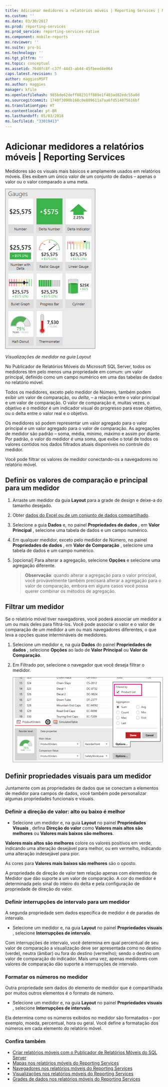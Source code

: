 ```yaml
---
title: Adicionar medidores a relatórios móveis | Reporting Services | Microsoft Docs
ms.custom: ''
ms.date: 03/30/2017
ms.prod: reporting-services
ms.prod_service: reporting-services-native
ms.component: mobile-reports
ms.reviewer: ''
ms.suite: pro-bi
ms.technology: ''
ms.tgt_pltfrm: ''
ms.topic: conceptual
ms.assetid: 76d8fc8f-c37f-44d3-ab44-45fbeed4e064
caps.latest.revision: 5
author: maggiesMSFT
ms.author: maggies
manager: kfile
ms.openlocfilehash: 985bde62deff88231ff889e1f403ad82edc55a0d
ms.sourcegitcommit: 1740f3090b168c0e809611a7aa6fd514075616bf
ms.translationtype: HT
ms.contentlocale: pt-BR
ms.lasthandoff: 05/03/2018
ms.locfileid: "33019413"
---
```

# <a name="add-gauges-to-mobile-reports--reporting-services"></a>Adicionar medidores a relatórios móveis | Reporting Services
Medidores são os visuais mais básicos e amplamente usados em relatórios móveis. Eles exibem um único valor de um conjunto de dados – apenas o valor ou o valor comparado a uma meta.

![PBI_SSMRP_Gauges](../../reporting-services/mobile-reports/media/pbi-ssmrp-gauges.png)  
  
*Visualizações de medidor na guia Layout*  
  
No Publicador de Relatórios Móveis do Microsoft SQL Server, todos os medidores têm pelo menos uma propriedade em comum: um valor principal, definido como um campo numérico em uma das tabelas de dados no relatório móvel.  

Todos os medidores, exceto pelo medidor de Número, também podem exibir um valor de comparação, ou *delta*, – a relação entre o valor principal e um valor de comparação. O valor de comparação é, muitas vezes, o objetivo e o medidor é um indicador visual do progresso para esse objetivo, ou o delta entre o valor real e o objetivo.

Os medidores só podem representar um valor agregado para o valor principal e um valor agregado para o valor de comparação. As agregações de medidor são padrão – soma, média, mínimo, máximo e assim por diante. Por padrão, o valor do medidor é uma soma, que exibe o total de todos os valores contidos nos dados filtrados atuais disponíveis no controle do medidor. 

Você pode filtrar os valores de medidor conectando-os a navegadores no relatório móvel. 

## <a name="set-the-main-and-comparison-values-for-a-gauge"></a>Definir os valores de comparação e principal para um medidor

1. Arraste um medidor da guia **Layout** para a grade de design e deixe-a do tamanho desejado.

2. Obter [dados do Excel ou de um conjunto de dados compartilhado](../../reporting-services/mobile-reports/data-for-reporting-services-mobile-reports.md).

3. Selecione a guia **Dados** e, no painel **Propriedades de dados** , em **Valor Principal** , selecione uma tabela de dados e um campo numérico.

3. Em qualquer medidor, exceto pelo medidor de Número, no painel **Propriedades de dados** , em **Valor de Comparação** , selecione uma tabela de dados e um campo numérico.

4. [opcional] Para alterar a agregação, selecione **Opções** e selecione uma agregação diferente.
   
   >**Observação**: quando alterar a agregação para o valor principal, você provavelmente também precisará alterar a agregação para o valor de comparação, embora em alguns casos você possa querer combinar os métodos de agregação.  

## <a name="filter-a-gauge"></a>Filtrar um medidor
  
Se o relatório móvel tiver navegadores, você poderá associar um medidor a um ou mais deles para filtrá-los. Você pode associar o valor e o valor de comparação de um medidor a um ou mais navegadores diferentes, o que leva a opções quase intermináveis de medidores.  

1. Selecione um medidor e, na guia **Dados** do painel **Propriedades de dados** , selecione **Opções** ao lado de **Valor Principal** ou **Valor de Comparação**.

2. Em Filtrado por, selecione o navegador que você deseja filtrar o medidor.

   ![mobile-report-gauge-navigator](../../reporting-services/mobile-reports/media/mobile-report-gauge-navigator.png)
 
## <a name="set-visual-properties-for-a-gauge"></a>Definir propriedades visuais para um medidor
  
Juntamente com as propriedades de dados que se conectam a elementos de medidor para campos de dados, você também pode personalizar algumas propriedades funcionais e visuais. 

### <a name="set-value-direction-high-or-low-is-better"></a>Definir a direção de valor: alto ou baixo é melhor
* Selecione um medidor e, na guia **Layout** no painel **Propriedades Visuais** , defina **Direção do valor** como **Valores mais altos são melhores** ou **Valores mais baixos são melhores**. 

**Valores mais altos são melhores** colore os valores positivos em verde, indicando uma alteração desejável para melhor, ou em vermelho, indicando uma alteração indesejável para pior. 

As cores para **Valores mais baixos são melhores** são o oposto.

A propriedade de direção de valor tem relação apenas com elementos de Medidor que dão suporte a um valor de comparação. A cor do medidor é determinada pelo sinal do inteiro do delta e pela configuração de propriedade de direção do valor.  
  
### <a name="set-range-stops-for-a-gauge"></a>Definir interrupções de intervalo para um medidor
A segunda propriedade sem dados específica de medidor é de paradas de intervalo. 

* Selecione um medidor e, na guia **Layout** no painel **Propriedades visuais** , selecione **Interrupções de intervalo**.

Com interrupções de intervalo, você determina em qual percentual de seu valor de comparação a visualização deve ser apresentada como no destino (verde), neutra (âmbar) ou fora do destino (vermelho); sendo o destino um valor de comparação do indicador. Mais uma vez, apenas medidores com valores de comparação dão suporte a interrupções de intervalo.  

### <a name="format-the-numbers-in-the-gauge"></a>Formatar os números no medidor  
Outra propriedade sem dados do elemento de medidor que é compartilhada por muitos outros elementos é o formato de número. 

* Selecione um medidor e, na guia **Layout** no painel **Propriedades visuais** , selecione **Interrupções de intervalo**.

Ela determina como os números exibidos no medidor são formatados – por exemplo, moeda, percentual, hora ou geral. Você define a formatação dos números em cada elemento do relatório móvel.
  
### <a name="see-also"></a>Confira também 

* [Criar relatórios móveis com o Publicador de Relatórios Móveis do SQL Server](../../reporting-services/mobile-reports/create-mobile-reports-with-sql-server-mobile-report-publisher.md)
* [Mapas nos relatórios móveis do Reporting Services](../../reporting-services/mobile-reports/maps-in-reporting-services-mobile-reports.md)
* [Navegadores nos relatórios móveis do Reporting Services](../../reporting-services/mobile-reports/add-navigators-to-reporting-services-mobile-reports.md)
* [Visualizações nos relatórios móveis do Reporting Services](../../reporting-services/mobile-reports/add-visualizations-to-reporting-services-mobile-reports.md)
* [Grades de dados nos relatórios móveis do Reporting Services](../../reporting-services/mobile-reports/add-data-grids-to-mobile-reports-reporting-services.md) 
